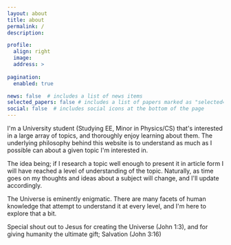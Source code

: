 ```yaml
---
layout: about
title: about
permalink: /
description:

profile:
  align: right
  image: 
  address: >
 
pagination:
  enabled: true

news: false  # includes a list of news items
selected_papers: false # includes a list of papers marked as "selected={true}"
social: false  # includes social icons at the bottom of the page
---
```


<p>I'm a University student (Studying EE, Minor in Physics/CS) that's interested in a large array of topics, and thoroughly enjoy learning about them. The underlying philosophy behind this website is to understand as much as I possible can about a given topic I'm interested in.</p>

<p>The idea being; if I research a topic well enough to present it in article form I will have reached a level of understanding of the topic. Naturally, as time goes on my thoughts and ideas about a subject will change, and I'll update accordingly.</p>

<p>The Universe is eminently enigmatic. There are many facets of human knowledge that attempt to understand it at every level, and I'm here to explore that a bit.</p>

<p>Special shout out to Jesus for creating the Universe (John 1:3), and for giving humanity the ultimate gift; Salvation (John 3:16)</p>
